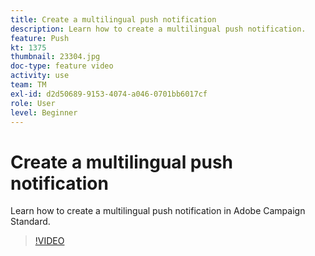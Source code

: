 ```yaml
---
title: Create a multilingual push notification
description: Learn how to create a multilingual push notification. 
feature: Push
kt: 1375
thumbnail: 23304.jpg
doc-type: feature video
activity: use
team: TM
exl-id: d2d50689-9153-4074-a046-0701bb6017cf
role: User
level: Beginner
---
```

# Create a multilingual push notification

Learn how to create a multilingual push notification in Adobe Campaign Standard.

>[!VIDEO](https://video.tv.adobe.com/v/23304?quality=12&learn=on)

